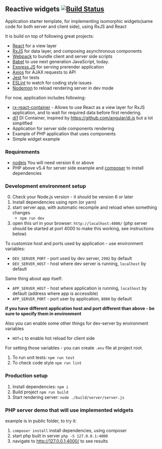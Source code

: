 ## Reactive widgets [![Build Status](https://travis-ci.org/zxbodya/reactive-widgets.svg?branch=master)](https://travis-ci.org/zxbodya/reactive-widgets)

Application starter template, for implementing isomorphic widgets(same code for both server and client side), using RxJS and React

It is build on top of following great projects:
 
 * [React](http://facebook.github.io/react/) for a view layer 
 * [RxJS](https://github.com/ReactiveX/RxJS) for data layer, and composing asynchronous components
 * [Webpack](http://webpack.js.org/) to bundle client and server side scripts
 * [Babel](babeljs.io) to use next generation JavaScript, today.
 * [Express.JS](http://expressjs.com) for serving prerender application
 * [Axios](https://github.com/mzabriskie/axios) for AJAX requests to API 
 * [Jest](http://facebook.github.io/jest/) for tests
 * [ESLint](http://eslint.org/) to watch for coding style issues
 * [Nodemon](http://nodemon.io/) to reload rendering server in dev mode
  
For now, application includes following:
 
 * [rx-react-container](https://github.com/zxbodya/rx-react-container) - Allows to use React as a view layer for RxJS application, and to wait for required data before first rendering.
 * [di1](https://github.com/zxbodya/di1) DI Container, inspired by https://github.com/angular/di.js but a lot simplified
 * Application for server side components rendering
 * Example of PHP application that uses components
 * Simple widget example

### Requirements

* [nodejs](http://nodejs.org) You will need version 6 or above
* PHP above v5.4 for server side example and [composer](https://getcomposer.org/) to install dependencies 


### Development environment setup

0. Check your Node.js version - it should be version 6 or later
1. Install dependencies using npm (or yarn)
2. start server app, with automatic recompile and reload when something changes
    - `npm run dev`
3. open this url in your browser: `http://localhost:4000/` (php server should be started at port 4000 to make this working, see instructions below) 

To customize host and ports used by application - use environment variables:

- `DEV_SERVER_PORT` - port used by dev server, `2992` by default
- `DEV_SERVER_HOST` - host where dev server is running, `localhost` by default

Same thing about app itself:

- `APP_SERVER_HOST` - host where application is running, `localhost` by default (address where app is accessible) 
- `APP_SERVER_PORT` - port user by application, `8080` by default

**if you have different application host and port different than above - be sure to specify them in environment**

Also you can enable some other things for dev-server by environment variables
 
- `HOT=1` to enable hot reload for client side  

For setting those variables - you can create `.env` file at project root.


1. To run unit tests: `npm run test`
2. To check code style  `npm run lint`

### Production setup

1. Install dependencies: `npm i`
2. Build project `npm run build`
3. Start rendering server: `node ./build/server/server.js`

### PHP server demo that will use implemented widgets

example is in public folder, to try it:

1. `composer install` install dependencies, using composer
2. start php built in server `php -S 127.0.0.1:4000`
3. navigate to http://127.0.0.1:4000/ to see results
